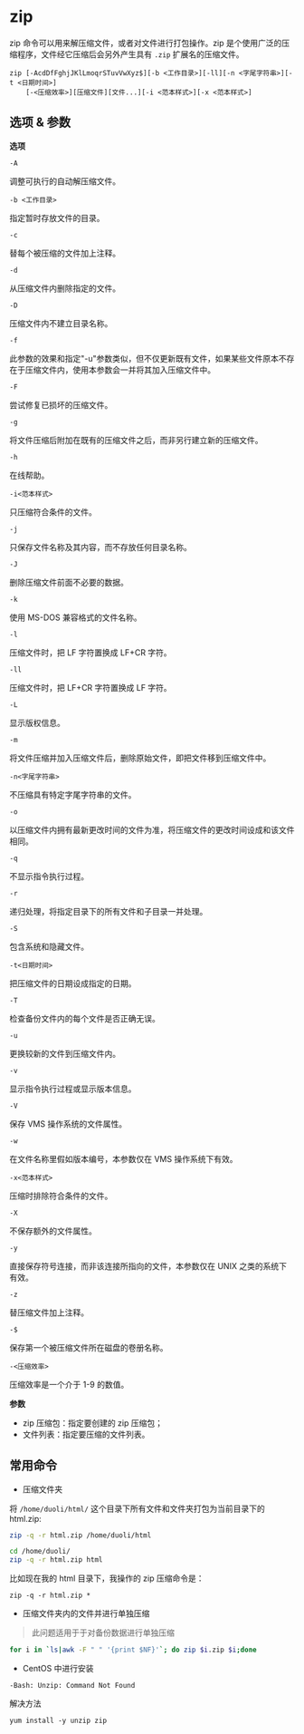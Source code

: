 # zip

zip 命令可以用来解压缩文件，或者对文件进行打包操作。zip 是个使用广泛的压缩程序，文件经它压缩后会另外产生具有 `.zip` 扩展名的压缩文件。

```
zip [-AcdDfFghjJKlLmoqrSTuvVwXyz$][-b <工作目录>][-ll][-n <字尾字符串>][-t <日期时间>]
    [-<压缩效率>][压缩文件][文件...][-i <范本样式>][-x <范本样式>]
```

## 选项 & 参数

**选项**

`-A`

调整可执行的自动解压缩文件。

`-b <工作目录>`

指定暂时存放文件的目录。

`-c`

替每个被压缩的文件加上注释。

`-d`

从压缩文件内删除指定的文件。

`-D`

压缩文件内不建立目录名称。

`-f`

此参数的效果和指定"-u"参数类似，但不仅更新既有文件，如果某些文件原本不存在于压缩文件内，使用本参数会一并将其加入压缩文件中。

`-F`

尝试修复已损坏的压缩文件。

`-g`

将文件压缩后附加在既有的压缩文件之后，而非另行建立新的压缩文件。

`-h`

在线帮助。

`-i<范本样式>`

只压缩符合条件的文件。

`-j`

只保存文件名称及其内容，而不存放任何目录名称。

`-J`

删除压缩文件前面不必要的数据。

`-k`

使用 MS-DOS 兼容格式的文件名称。

`-l`

压缩文件时，把 LF 字符置换成 LF+CR 字符。

`-ll`

压缩文件时，把 LF+CR 字符置换成 LF 字符。

`-L`

显示版权信息。

`-m`

将文件压缩并加入压缩文件后，删除原始文件，即把文件移到压缩文件中。

`-n<字尾字符串>`

不压缩具有特定字尾字符串的文件。

`-o`

以压缩文件内拥有最新更改时间的文件为准，将压缩文件的更改时间设成和该文件相同。

`-q`

不显示指令执行过程。

`-r`

递归处理，将指定目录下的所有文件和子目录一并处理。

`-S`

包含系统和隐藏文件。

`-t<日期时间>`

把压缩文件的日期设成指定的日期。

`-T`

检查备份文件内的每个文件是否正确无误。

`-u`

更换较新的文件到压缩文件内。

`-v`

显示指令执行过程或显示版本信息。

`-V`

保存 VMS 操作系统的文件属性。

`-w`

在文件名称里假如版本编号，本参数仅在 VMS 操作系统下有效。

`-x<范本样式>`

压缩时排除符合条件的文件。

`-X`

不保存额外的文件属性。

`-y`

直接保存符号连接，而非该连接所指向的文件，本参数仅在 UNIX 之类的系统下有效。

`-z`

替压缩文件加上注释。

`-$`

保存第一个被压缩文件所在磁盘的卷册名称。

`-<压缩效率>`

压缩效率是一个介于 1-9 的数值。

**参数**

-   zip 压缩包：指定要创建的 zip 压缩包；
-   文件列表：指定要压缩的文件列表。

## 常用命令

- 压缩文件夹

将 `/home/duoli/html/` 这个目录下所有文件和文件夹打包为当前目录下的 html.zip:

```bash
zip -q -r html.zip /home/duoli/html

cd /home/duoli/
zip -q -r html.zip html
```

比如现在我的 html 目录下，我操作的 zip 压缩命令是：

```
zip -q -r html.zip *
```

- 压缩文件夹内的文件并进行单独压缩

> 此问题适用于于对备份数据进行单独压缩

```bash
for i in `ls|awk -F " " '{print $NF}'`; do zip $i.zip $i;done
```

- CentOS 中进行安装

```
-Bash: Unzip: Command Not Found
```

解决方法

```
yum install -y unzip zip
```
